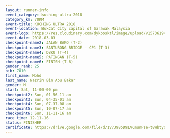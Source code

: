 ```yaml
--- 
layout: runner-info 
event_category: kuching-ultra-2018 
category_km: 70KM 
event-title: KUCHING ULTRA 2018 
event-location: BukCat City capital of Sarawak Malaysia 
event-logo: https://res.cloudinary.com/dykbosktl/image/upload/v1573619473/Logo/kuching-ultra-2018-logo_tlpvm5.png 
event-date: 2018-03-03 
checkpoint-name2: JALAN BAKO (T-2) 
checkpoint-name3: SANTUBONG BRIDGE - CP1 (T-3) 
checkpoint-name4: DBKU (T-4) 
checkpoint-name5: PATINGAN (T-5) 
checkpoint-name6: FINISH (T-6) 
gender_rank: 25
bib: 7010
first_name: Mohd
last_name: Nazrin Bin Abu Bakar
gender: M
start: Sat, 11-00-00 pm
checkpoint2: Sun, 01-56-11 am
checkpoint3: Sun, 04-35-01 am
checkpoint4: Sun, 07-37-08 am
checkpoint5: Sun, 10-07-17 am
checkpoint6: Sun, 11-11-16 am
race_time: 12-11-16
status: FINISHER
certificate: https://drive.google.com/file/d/1V7J98oD9LVCmunPse-t8WbtyO7ASDnVc/view?usp=sharing
--- 
```

